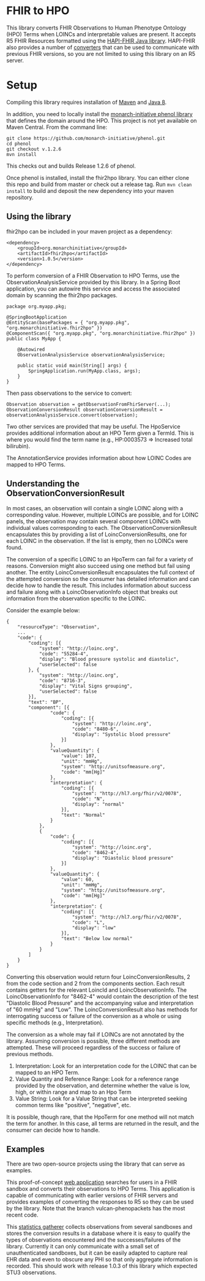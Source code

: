 # FHIR to HPO

This library converts FHIR Observations to Human Phenotype Ontology (HPO) Terms when LOINCs and interpretable values are present. It accepts R5 FHIR Resources formatted using the [HAPI-FHIR Java library](https://hapifhir.io/). HAPI-FHIR also provides a number of [converters](https://hapifhir.io/hapi-fhir/docs/model/converter.html) that can be used to communicate with previous FHIR versions, so you are not limited to using this library on an R5 server.

# Setup

Compiling this library requires installation of [Maven](http://maven.apache.org/install.html) and [Java 8](https://www.oracle.com/technetwork/java/javase/downloads/jdk8-downloads-2133151.html).

In addition, you need to locally install the [monarch-initiative phenol library](https://github.com/monarch-initiative/phenol) that defines the domain around the HPO. This project is not yet available on Maven Central. From the command line:

```
git clone https://github.com/monarch-initiative/phenol.git
cd phenol
git checkout v.1.2.6
mvn install
``` 

This checks out and builds Release 1.2.6 of phenol. 

Once phenol is installed, install the fhir2hpo library. You can either clone this repo and build from master or check out a release tag. Run `mvn clean install` to build and deposit the new dependency into your maven repository.

## Using the library

fhir2hpo can be included in your maven project as a dependency:

```
<dependency>
	<groupId>org.monarchinitiative</groupId>
	<artifactId>fhir2hpo</artifactId>
	<version>1.0.5</version>
</dependency>
```

To perform conversion of a FHIR Observation to HPO Terms, use the ObservationAnalysisService provided by this library. In a Spring Boot application, you can autowire this service and access the associated domain by scanning the fhir2hpo packages.

```
package org.myapp.pkg;

@SpringBootApplication
@EntityScan(basePackages = { "org.myapp.pkg", "org.monarchinitiative.fhir2hpo" })
@ComponentScan({ "org.myapp.pkg", "org.monarchinitiative.fhir2hpo" })
public class MyApp {

	@Autowired
	ObservationAnalysisService observationAnalysisService;

	public static void main(String[] args) {
		SpringApplication.run(MyApp.class, args);
	}
}
```

Then pass observations to the service to convert:

```
Observation observation = getObservationFromFhirServer(...);
ObservationConversionResult observationConversionResult = observationAnalysisService.convert(observation);
```

Two other services are provided that may be useful. The HpoService provides additional information about an HPO Term given a TermId. This is where you would find the term name (e.g., HP:0003573 => Increased total bilirubin).

The AnnotationService provides information about how LOINC Codes are mapped to HPO Terms.

## Understanding the ObservationConversionResult

In most cases, an observation will contain a single LOINC along with a corresponding value. However, multiple LOINCs are possible, and for LOINC panels, the observation may contain several component LOINCs with individual values corresponding to each. The ObservationConversionResult encapsulates this by providing a list of LoincConversionResults, one for each LOINC in the observation. If the list is empty, then no LOINCs were found.

The conversion of a specific LOINC to an HpoTerm can fail for a variety of reasons. Conversion might also succeed using one method but fail using another. The entity LoincConversionResult encapsulates the full context of the attempted conversion so the consumer has detailed information and can decide how to handle the result. This includes information about success and failure along with a LoincObservationInfo object that breaks out information from the observation specific to the LOINC.

Consider the example below:

```
{
	"resourceType": "Observation",
	...
	"code": {
		"coding": [{
			"system": "http://loinc.org",
			"code": "55284-4",
			"display": "Blood pressure systolic and diastolic",
			"userSelected": false
		}, {
			"system": "http://loinc.org",
			"code": "8716-3",
			"display": "Vital Signs grouping",
			"userSelected": false
		}],
		"text": "BP",
		"component": [{
				"code": {
					"coding": [{
						"system": "http://loinc.org",
						"code": "8480-6",
						"display": "Systolic blood pressure"
					}]
				},
				"valueQuantity": {
					"value": 107,
					"unit": "mmHg",
					"system": "http://unitsofmeasure.org",
					"code": "mm[Hg]"
				},
				"interpretation": {
					"coding": [{
						"system": "http://hl7.org/fhir/v2/0078",
						"code": "N",
						"display": "normal"
					}],
					"text": "Normal"
				}
			},
			{
				"code": {
					"coding": [{
						"system": "http://loinc.org",
						"code": "8462-4",
						"display": "Diastolic blood pressure"
					}]
				},
				"valueQuantity": {
					"value": 60,
					"unit": "mmHg",
					"system": "http://unitsofmeasure.org",
					"code": "mm[Hg]"
				},
				"interpretation": {
					"coding": [{
						"system": "http://hl7.org/fhir/v2/0078",
						"code": "L",
						"display": "low"
					}],
					"text": "Below low normal"
				}
			}
		]
	}
}
```

Converting this observation would return four LoincConversionResults, 2 from the code section and 2 from the components section. Each result contains getters for the relevant LoincId and LoincObservationInfo. The LoincObservationInfo for "8462-4" would contain the description of the test "Diastolic Blood Pressure" and the accompanying value and interpretation of "60 mmHg" and "Low". The LoincConversionResult also has methods for interrogating success or failure of the conversion as a whole or using specific methods (e.g., Interpretation).

The conversion as a whole may fail if LOINCs are not annotated by the library. Assuming conversion is possible, three different methods are attempted. These will proceed regardless of the success or failure of previous methods.

1. Interpretation: Look for an interpretation code for the LOINC that can be mapped to an HPO Term.
2. Value Quantity and Reference Range: Look for a reference range provided by the observation, and determine whether the value is low, high, or within range and map to an Hpo Term
3. Value String: Look for a Value String that can be interpreted seeking common terms like "positive", "negative", etc.

It is possible, though rare, that the HpoTerm for one method will not match the term for another. In this case, all terms are returned in the result, and the consumer can decide how to handle.

## Examples

There are two open-source projects using the library that can serve as examples.

This proof-of-concept [web application](https://github.com/OCTRI/poc-hpo-on-fhir/tree/vulcan-phenopackets) searches for users in a FHIR sandbox and converts their observations to HPO Terms. This application is capable of communicating with earlier versions of FHIR servers and provides examples of converting the responses to R5 so they can be used by the library. Note that the branch vulcan-phenopackets has the most recent code.

This [statistics gatherer](https://github.com/OCTRI/f2hstats) collects observations from several sandboxes and stores the conversion results in a database where it is easy to qualify the types of observations encountered and the successes/failures of the library. Currently it can only communicate with a small set of unauthenticated sandboxes, but it can be easily adapted to capture real EHR data and even to obscure any PHI so that only aggregate information is recorded. This should work with release 1.0.3 of this library which expected STU3 observations.
